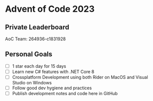 # Advent of Code 2023

## Private Leaderboard

AoC Team: 264936-c1831928

## Personal Goals
- [ ] 1 star each day for 15 days
- [ ] Learn new C# features with .NET Core 8
- [ ] Crossplatform Development using both Rider on MacOS and Visual Studio on Windows
- [ ] Follow good dev hygiene and practices
- [ ] Publish development notes and code here in GitHub